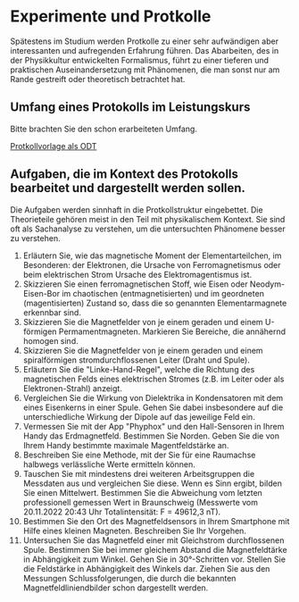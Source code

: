 # Experimente und Protkolle

Spätestens im Studium werden Protkolle zu einer sehr aufwändigen aber interessanten und aufregenden Erfahrung führen. Das Abarbeiten, des in der Physikkultur entwickelten Formalismus, führt zu einer tieferen und praktischen Auseinandersetzung mit Phänomenen, die man sonst nur am Rande gestreift oder theoretisch betrachtet hat.

## Umfang eines Protokolls im Leistungskurs

Bitte brachten Sie den schon erarbeiteten Umfang.

[Protkollvorlage als ODT](./Protokoll_Leistungskurs_Physik.odt)

## Aufgaben, die im Kontext des Protokolls bearbeitet und dargestellt werden sollen.

Die Aufgaben werden sinnhaft in die Protkollstruktur eingebettet. Die Theorieteile gehören meist in den Teil mit physikalischem Kontext. Sie sind oft als Sachanalyse zu verstehen, um die untersuchten Phänomene besser zu verstehen.

1. Erläutern Sie, wie das magnetische Moment der Elementarteilchen, im Besonderen: der Elektronen, die Ursache von Ferromagnetismus oder beim elektrischen Strom Ursache des Elektromagentismus ist.
2. Skizzieren Sie einen ferromagnetischen Stoff, wie Eisen oder Neodym-Eisen-Bor im chaotischen (entmagnetisierten) und im geordneten (magentisierten) Zustand so, dass die so genannten Elementarmagnete erkennbar sind.
3. Skizzieren Sie die Magnetfelder von je einem geraden und einem U-förmigen Permamentmagneten. Markieren Sie Bereiche, die annähernd homogen sind.
4. Skizzieren Sie die Magnetfelder von je einem geraden und einem spiralförmigen stromdurchflossenen Leiter (Draht und Spule).
5. Erläutern Sie die "Linke-Hand-Regel", welche die Richtung des magnetischen Felds eines elektrischen Stromes (z.B. im Leiter oder als Elektronen-Strahl) anzeigt.
6. Vergleichen Sie die Wirkung von Dielektrika in Kondensatoren mit dem eines Eisenkerns in einer Spule. Gehen Sie dabei insbesondere auf die unterschiedliche Wirkung der Dipole auf das jeweilige Feld ein.
7. Vermessen Sie mit der App "Phyphox" und den Hall-Sensoren in Ihrem Handy das Erdmagnetfeld. Bestimmen Sie Norden. Geben Sie die von Ihrem Handy bestimmte maximale Magentfeldstärke an.
8. Beschreiben Sie eine Methode, mit der Sie für eine Raumachse halbwegs verlässliche Werte ermitteln können.
9. Tauschen Sie mit mindestens drei weiteren Arbeitsgruppen die Messdaten aus und vergleichen Sie diese. Wenn es Sinn ergibt, bilden Sie einen Mittelwert. Bestimmen Sie die Abweichung vom letzten professionell gemessen Wert in Braunschweig (Messwerte vom 20.11.2022 20:43 Uhr Totalintensität: F = 49612,3 nT).
10. Bestimmen Sie den Ort des Magnetfeldsensors in Ihrem Smartphone mit Hilfe eines kleinen Magneten. Beschreiben Sie Ihr Vorgehen.
11. Untersuchen Sie das Magnetfeld einer mit Gleichstrom durchflossenen Spule. Bestimmen Sie bei immer gleichem Abstand die Magnetfeldtärke in Abhängigkeit zum Winkel. Gehen Sie in 30°-Schritten vor. Stellen Sie die Feldstärke in Abhängigkeit des Winkels dar. Ziehen Sie aus den Messungen Schlussfolgerungen, die durch die bekannten Magnetfeldliniendbilder schon dargestellt werden.

